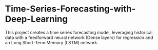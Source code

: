 # Time-Series-Forecasting-with-Deep-Learning
This project creates a time series forecasting model, leveraging historical data with a feedforward neural network (Dense layers) for regression and an Long Short-Term Memory (LSTM) network.
